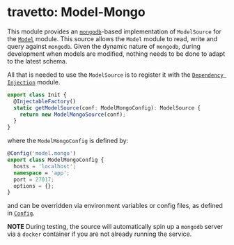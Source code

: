 travetto: Model-Mongo
===

This module provides an [`mongodb`](https://mongodb.com)-based implementation of `ModelSource` for the [`Model`](https://github.com/travetto/travetto/tree/master/module/model) module.  This source allows the `Model` module to read, write and query against `mongodb`. Given the dynamic nature of `mongodb`, during development when models are modified, nothing needs to be done to adapt to the latest schema.

All that is needed to use the `ModelSource` is to register it with the [`Dependency Injection`](https://github.com/travetto/travetto/tree/master/module/di) module.

```typescript
export class Init {
  @InjectableFactory()
  static getModelSource(conf: ModelMongoConfig): ModelSource {
    return new ModelMongoSource(conf);
  }
}
```

where the `ModelMongoConfig` is defined by:

```typescript
@Config('model.mongo')
export class ModelMongoConfig {
  hosts = 'localhost';
  namespace = 'app';
  port = 27017;
  options = {};
}
```

and can be overridden via environment variables or config files, as defined in [`Config`](https://github.com/travetto/travetto/tree/master/module/config).

**NOTE** During testing, the source will automatically spin up a `mongodb` server via a `docker` container if you are not already running the service.